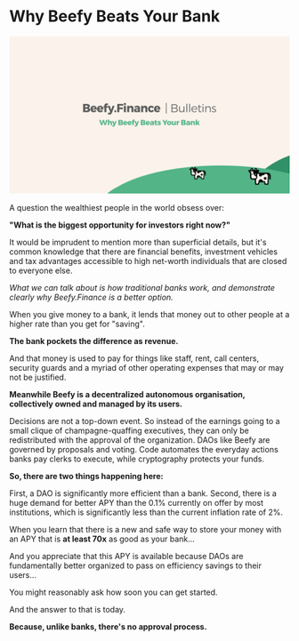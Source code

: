 # Why Beefy Beats Your Bank

![](../.gitbook/assets/bulletin-why-beefy-beats-your-bank.png)

A question the wealthiest people in the world obsess over: 

**"What is the biggest opportunity for investors right now?"**

It would be imprudent to mention more than superficial details, but it's common knowledge that there are financial benefits, investment vehicles and tax advantages accessible to high net-worth individuals that are closed to everyone else.

*What we can talk about is how traditional banks work, and demonstrate clearly why Beefy.Finance is a better option.* 

When you give money to a bank, it lends that money out to other people at a higher rate than you get for "saving". 

**The bank pockets the difference as revenue.**

And that money is used to pay for things like staff, rent, call centers, security guards and a myriad of other operating expenses that may or may not be justified.

**Meanwhile Beefy is a decentralized autonomous organisation, collectively owned and managed by its users.** 

Decisions are not a top-down event. So instead of the earnings going to a small clique of champagne-quaffing executives, they can only be redistributed with the approval of the organization. DAOs like Beefy are governed by proposals and voting. Code automates the everyday actions banks pay clerks to execute, while cryptography protects your funds.

**So, there are two things happening here:**

First, a DAO is significantly more efficient than a bank. Second, there is a huge demand for better APY than the 0.1% currently on offer by most institutions, which is significantly less than the current inflation rate of 2%.

When you learn that there is a new and safe way to store your money with an APY that is **at least 70x** as good as your bank...

And you appreciate that this APY is available because DAOs are fundamentally better organized to pass on efficiency savings to their users...

You might reasonably ask how soon you can get started. 

And the answer to that is today. 

**Because, unlike banks, there's no approval process.**
